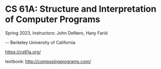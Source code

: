 # CS 61A: Structure and Interpretation of Computer Programs

Spring 2023, Instructors: John DeNero, Hany Farid

-- Berkeley University of California

https://cs61a.org/

textbook: http://composingprograms.com/



